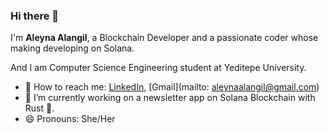 ### Hi there 👋

I'm **Aleyna Alangil**, a Blockchain Developer and a passionate coder whose making developing on Solana.

And I am Computer Science Engineering student at Yeditepe University.

- 🚀 How to reach me: [LinkedIn](https://www.linkedin.com/in/aleyna-alangil/), [Gmail](mailto: aleynaalangil@gmail.com)
- 🔭 I’m currently working on a newsletter app on Solana Blockchain with Rust 🦀.
- 😄 Pronouns: She/Her

<!--
**aleynaalangil/AleynaAlangil** is a ✨ _special_ ✨ repository because its `README.md` (this file) appears on your GitHub profile.

Here are some ideas to get you started:

- 🔭 I’m currently working on ...
- 🌱 I’m currently learning ...
- 👯 I’m looking to collaborate on ...
- 🤔 I’m looking for help with ...
- 💬 Ask me about ...
- 📫 How to reach me: ...
- 😄 Pronouns: ...
- ⚡ Fun fact: ...
-->
